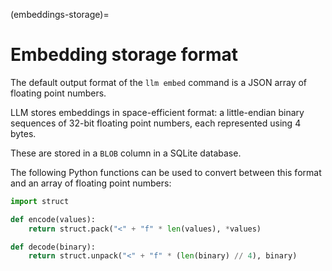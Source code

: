 (embeddings-storage)=
# Embedding storage format

The default output format of the `llm embed` command is a JSON array of floating point numbers.

LLM stores embeddings in space-efficient format: a little-endian binary sequences of 32-bit floating point numbers, each represented using 4 bytes.

These are stored in a `BLOB` column in a SQLite database.

The following Python functions can be used to convert between this format and an array of floating point numbers:

```python
import struct

def encode(values):
    return struct.pack("<" + "f" * len(values), *values)

def decode(binary):
    return struct.unpack("<" + "f" * (len(binary) // 4), binary)
```

